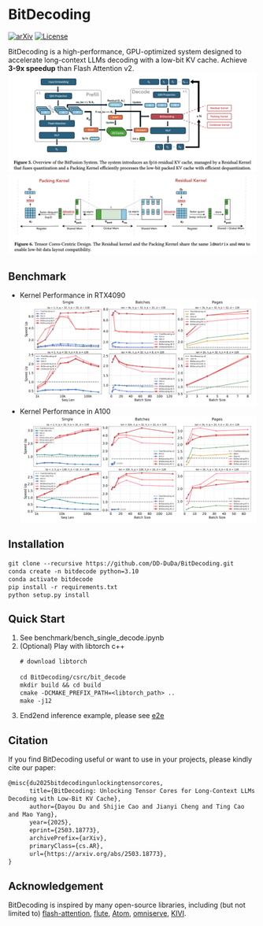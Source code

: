 # BitDecoding
[![arXiv](https://img.shields.io/badge/arXiv-2410.13276-b31b1b.svg)](https://arxiv.org/abs/2503.18773)
[![License](https://img.shields.io/badge/License-MIT-green.svg)](LICENSE)

BitDecoding is a high-performance, GPU-optimized system
designed to accelerate long-context LLMs decoding with a low-bit KV
cache. Achieve **3-9x speedup** than Flash Attention v2.
![overview](imgs/overview.png)
![scheme](imgs/scheme.png)

## Benchmark
* Kernel Performance in RTX4090
![overview](imgs/4090.png)
* Kernel Performance in A100
![overview](imgs/a100.png)

## Installation
```
git clone --recursive https://github.com/DD-DuDa/BitDecoding.git
conda create -n bitdecode python=3.10
conda activate bitdecode
pip install -r requirements.txt
python setup.py install
```

## Quick Start
1. See benchmark/bench_single_decode.ipynb
2. (Optional) Play with libtorch c++      
    ```
    # download libtorch 

    cd BitDecoding/csrc/bit_decode
    mkdir build && cd build
    cmake -DCMAKE_PREFIX_PATH=<libtorch_path> ..
    make -j12
    ```
3. End2end inference example, please see [e2e](https://github.com/DD-DuDa/BitDecoding/tree/e2e)

## Citation
If you find BitDecoding useful or want to use in your projects, please kindly cite our paper:
```
@misc{du2025bitdecodingunlockingtensorcores,
      title={BitDecoding: Unlocking Tensor Cores for Long-Context LLMs Decoding with Low-Bit KV Cache}, 
      author={Dayou Du and Shijie Cao and Jianyi Cheng and Ting Cao and Mao Yang},
      year={2025},
      eprint={2503.18773},
      archivePrefix={arXiv},
      primaryClass={cs.AR},
      url={https://arxiv.org/abs/2503.18773}, 
}
```

## Acknowledgement
BitDecoding is inspired by many open-source libraries, including (but not limited to) [flash-attention](https://github.com/Dao-AILab/flash-attention/tree/main), [flute](https://github.com/HanGuo97/flute), [Atom](https://github.com/efeslab/Atom), [omniserve](https://github.com/mit-han-lab/omniserve), [KIVI](https://github.com/jy-yuan/KIVI).
